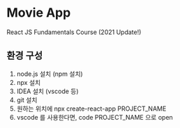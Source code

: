 # Movie App

React JS Fundamentals Course (2021 Update!)

## 환경 구성
1. node.js 설치 (npm 설치)
2. npx 설치
3. IDEA 설치 (vscode 등)
4. git 설치
5. 원하는 위치에 npx create-react-app PROJECT_NAME
6. vscode 를 사용한다면, code PROJECT_NAME 으로 open